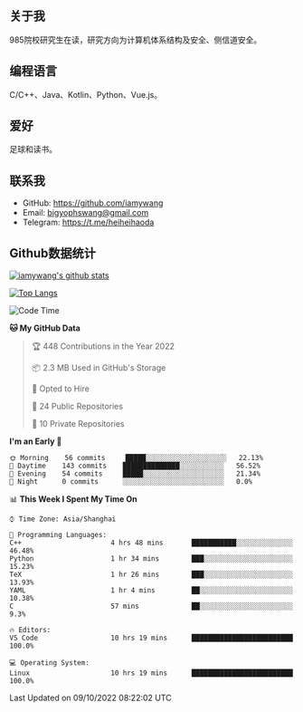 ## 关于我

985院校研究生在读，研究方向为计算机体系结构及安全、侧信道安全。

## 编程语言

C/C++、Java、Kotlin、Python、Vue.js。

## 爱好

足球和读书。

## 联系我

- GitHub: https://github.com/iamywang
- Email: bigyophswang@gmail.com
- Telegram: https://t.me/heiheihaoda

## Github数据统计

[![iamywang's github stats](https://github-readme-stats.vercel.app/api?username=iamywang&count_private=true&show_icons=true)]()

[![Top Langs](https://github-readme-stats.vercel.app/api/top-langs/?username=iamywang&layout=compact)]()

<!--START_SECTION:waka-->
![Code Time](http://img.shields.io/badge/Code%20Time-596%20hrs%2013%20mins-blue)

**🐱 My GitHub Data** 

> 🏆 448 Contributions in the Year 2022
 > 
> 📦 2.3 MB Used in GitHub's Storage 
 > 
> 💼 Opted to Hire
 > 
> 📜 24 Public Repositories 
 > 
> 🔑 10 Private Repositories  
 > 
**I'm an Early 🐤** 

```text
🌞 Morning    56 commits     █████░░░░░░░░░░░░░░░░░░░░   22.13% 
🌆 Daytime    143 commits    ██████████████░░░░░░░░░░░   56.52% 
🌃 Evening    54 commits     █████░░░░░░░░░░░░░░░░░░░░   21.34% 
🌙 Night      0 commits      ░░░░░░░░░░░░░░░░░░░░░░░░░   0.0%

```


📊 **This Week I Spent My Time On** 

```text
⌚︎ Time Zone: Asia/Shanghai

💬 Programming Languages: 
C++                      4 hrs 48 mins       ███████████░░░░░░░░░░░░░░   46.48% 
Python                   1 hr 34 mins        ███░░░░░░░░░░░░░░░░░░░░░░   15.23% 
TeX                      1 hr 26 mins        ███░░░░░░░░░░░░░░░░░░░░░░   13.93% 
YAML                     1 hr 4 mins         ██░░░░░░░░░░░░░░░░░░░░░░░   10.38% 
C                        57 mins             ██░░░░░░░░░░░░░░░░░░░░░░░   9.3%

🔥 Editors: 
VS Code                  10 hrs 19 mins      █████████████████████████   100.0%

💻 Operating System: 
Linux                    10 hrs 19 mins      █████████████████████████   100.0%

```


 Last Updated on 09/10/2022 08:22:02 UTC
<!--END_SECTION:waka-->
